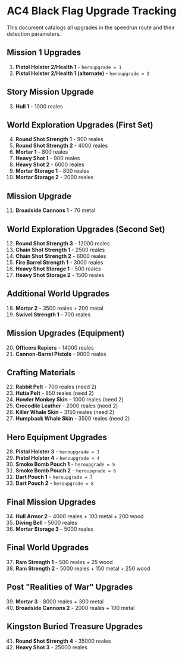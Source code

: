 # AC4 Black Flag Upgrade Tracking

This document catalogs all upgrades in the speedrun route and their detection parameters.

## Mission 1 Upgrades
1. **Pistol Holster 2/Health 1** - `heroupgrade = 1`
2. **Pistol Holster 2/Health 1 (alternate)** - `heroupgrade = 2`

## Story Mission Upgrade
3. **Hull 1** - 1000 reales

## World Exploration Upgrades (First Set)
4. **Round Shot Strength 1** - 900 reales
5. **Round Shot Strength 2** - 4000 reales
6. **Mortar 1** - 800 reales
7. **Heavy Shot 1** - 900 reales
8. **Heavy Shot 2** - 6000 reales
9. **Mortar Storage 1** - 800 reales
10. **Mortar Storage 2** - 2000 reales

## Mission Upgrade
11. **Broadside Cannons 1** - 70 metal

## World Exploration Upgrades (Second Set)
12. **Round Shot Strength 3** - 12000 reales
13. **Chain Shot Strength 1** - 2500 reales
14. **Chain Shot Strength 2** - 6000 reales
15. **Fire Barrel Strength 1** - 3000 reales
16. **Heavy Shot Storage 1** - 500 reales
17. **Heavy Shot Storage 2** - 1500 reales

## Additional World Upgrades
18. **Mortar 2** - 3500 reales + 200 metal
19. **Swivel Strength 1** - 700 reales

## Mission Upgrades (Equipment)
20. **Officers Rapiers** - 14000 reales
21. **Cannon-Barrel Pistols** - 9000 reales

## Crafting Materials
22. **Rabbit Pelt** - 700 reales (need 2)
23. **Hutia Pelt** - 850 reales (need 2)
24. **Howler Monkey Skin** - 1000 reales (need 2)
25. **Crocodile Leather** - 2000 reales (need 2)
26. **Killer Whale Skin** - 3150 reales (need 2)
27. **Humpback Whale Skin** - 3500 reales (need 2)

## Hero Equipment Upgrades
28. **Pistol Holster 3** - `heroupgrade = 3`
29. **Pistol Holster 4** - `heroupgrade = 4`
30. **Smoke Bomb Pouch 1** - `heroupgrade = 5`
31. **Smoke Bomb Pouch 2** - `heroupgrade = 6`
32. **Dart Pouch 1** - `heroupgrade = 7`
33. **Dart Pouch 2** - `heroupgrade = 8`

## Final Mission Upgrades
34. **Hull Armor 2** - 4000 reales + 100 metal + 200 wood
35. **Diving Bell** - 5000 reales
36. **Mortar Storage 3** - 5000 reales

## Final World Upgrades
37. **Ram Strength 1** - 500 reales + 25 wood
38. **Ram Strength 2** - 5000 reales + 150 metal + 250 wood

## Post "Realities of War" Upgrades
39. **Mortar 3** - 8000 reales + 300 metal
40. **Broadside Cannons 2** - 2000 reales + 100 metal

## Kingston Buried Treasure Upgrades
41. **Round Shot Strength 4** - 35000 reales
42. **Heavy Shot 3** - 25000 reales